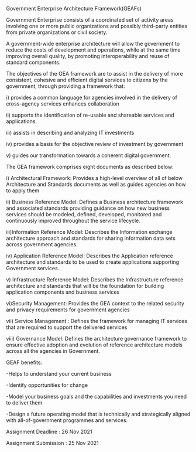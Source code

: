 Government Enterprise Architecture Framework(GEAFs)

Government Enterprise consists of a coordinated set of activity areas involving one or more public organizations and possibly third-party entities from private organizations or civil society.

 A government-wide enterprise architecture will allow the government to reduce the costs of development and operations, while at the same time improving overall quality, by promoting interoperability and reuse of standard components.
 
 The objectives of the GEA framework are to assist in the delivery of more consistent, cohesive and efficient digital services to citizens by the government, through providing a framework that:

 i) provides a common language for agencies involved in the delivery of cross-agency services enhances collaboration
 
 ii) supports the identification of re-usable and shareable services and applications.

iii) assists in describing and analyzing IT investments

iv) provides a basis for the objective review of investment by government

v) guides our transformation towards a coherent digital government.

The GEA framework comprises eight documents as described below:

i) Architectural Framework: Provides a high-level overview of all of below Architecture and Standards documents as well as guides agencies on how to apply them

ii) Business Reference Model: Defines a Business architecture framework and associated standards providing guidance on how new business services should be modeled, defined, developed, monitored and continuously improved throughout the service lifecycle.

iii)Information Reference Model: Describes the Information exchange architecture approach and standards for sharing information data sets across government agencies.

iv) Application Reference Model: Describes the Application reference architecture and standards to be used to create applications supporting Government services.

v) Infrastructure Reference Model: Describes the Infrastructure reference architecture and standards that will be the foundation for building application components and business services

vi)Security Management: Provides the GEA context to the related security and privacy requirements for government agencies

vii) Service Management :
Defines the framework for managing IT services that are required to support the delivered services

viii) Governance Model: Defines the architecture governance framework to ensure effective adoption and evolution of reference architecture models across all the agencies in Government.

GEAF benefits:

-Helps to understand your current business

-Identify opportunities for change

-Model your business goals and the capabilities and investments you need to deliver them

-Design a future operating model that is technically and strategically aligned with all-of-government programmes and services.


Assignment Deadline : 26 Nov 2021

Assignment Submission : 25 Nov 2021